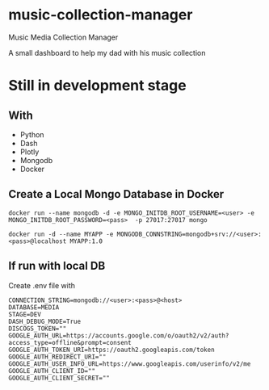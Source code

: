 # music-collection-manager
Music Media Collection Manager


A small dashboard to help my dad with his music collection 

# Still in development stage

## With 
- Python
- Dash
- Plotly
- Mongodb
- Docker

## Create a Local Mongo Database in Docker 

```
docker run --name mongodb -d -e MONGO_INITDB_ROOT_USERNAME=<user> -e MONGO_INITDB_ROOT_PASSWORD=<pass>  -p 27017:27017 mongo

```

```
docker run -d --name MYAPP -e MONGODB_CONNSTRING=mongodb+srv://<user>:<pass>@localhost MYAPP:1.0

```
## If run with local DB

Create .env file with
```
CONNECTION_STRING=mongodb://<user>:<pass>@<host>
DATABASE=MEDIA
STAGE=DEV
DASH_DEBUG_MODE=True
DISCOGS_TOKEN=""
GOOGLE_AUTH_URL=https://accounts.google.com/o/oauth2/v2/auth?access_type=offline&prompt=consent
GOOGLE_AUTH_TOKEN_URI=https://oauth2.googleapis.com/token
GOOGLE_AUTH_REDIRECT_URI=""
GOOGLE_AUTH_USER_INFO_URL=https://www.googleapis.com/userinfo/v2/me
GOOGLE_AUTH_CLIENT_ID=""
GOOGLE_AUTH_CLIENT_SECRET=""

```